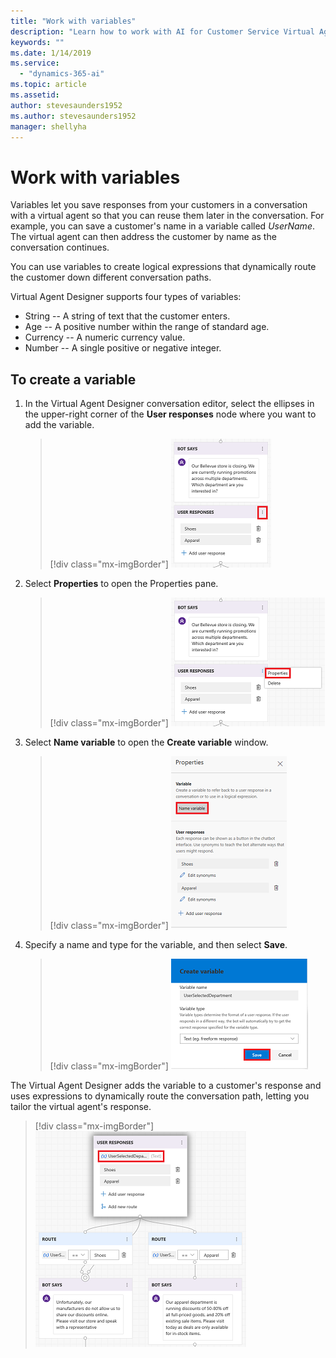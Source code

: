 ```yaml
---
title: "Work with variables"
description: "Learn how to work with AI for Customer Service Virtual Agent variables."
keywords: ""
ms.date: 1/14/2019
ms.service:
  - "dynamics-365-ai"
ms.topic: article
ms.assetid: 
author: stevesaunders1952
ms.author: stevesaunders1952
manager: shellyha
---
```


# Work with variables

Variables let you save responses from your customers in a conversation with a virtual agent so that you can reuse them later in the conversation. For example, you can save a customer's name in a variable called *UserName*. The virtual agent can then address the customer by name as the conversation continues.

You can use variables to create logical expressions that dynamically route the customer down different conversation paths.

Virtual Agent Designer supports four types of variables:

* String -- A string of text that the customer enters.
* Age -- A positive number within the range of standard age.
* Currency -- A numeric currency value.
* Number -- A single positive or negative integer.

## To create a variable

1. In the Virtual Agent Designer conversation editor, select the ellipses in the upper-right corner of the **User responses** node where you want to add the variable.

   > [!div class="mx-imgBorder"]
   > ![Click ellipses](media/how-to-variables-1.png)

2. Select **Properties** to open the Properties pane.

   > [!div class="mx-imgBorder"]
   > ![Open properties pane](media/how-to-variables-2.png)

3. Select **Name variable** to open the **Create variable** window.

   > [!div class="mx-imgBorder"]
   > ![Create variable](media/how-to-variables-3.png)

4. Specify a name and type for the variable, and then select **Save**.

   > [!div class="mx-imgBorder"]
   > ![Save variable](media/how-to-variables-4.png)

The Virtual Agent Designer adds the variable to a customer's response and uses expressions to dynamically route the conversation path, letting you tailor the virtual agent's response.

   > [!div class="mx-imgBorder"]
   > ![Save variable](media/how-to-variables-5.png)
